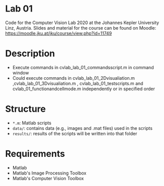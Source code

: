 # Lab 01
Code for the Computer Vision Lab 2020 at the Johannes Kepler University Linz, Austria.
Slides and material for the course can be found on Moodle: https://moodle.jku.at/jku/course/view.php?id=11749

# Description
* Execute commands in cvlab_lab_01_commandsscript.m in command window
* Could execute commands in cvlab_lab_01_2Dvisualiation.m ,cvlab_lab_01_3Dvisualiation.m , cvlab_lab_01_testscripts.m and cvlab_01_functionandcellmode.m independently or in specified order

# Structure

 * `*.m`: Matlab scripts
 * `data/`: contains data (e.g., images and .mat files) used in the scripts
 * `results/`: results of the scripts will be written into that folder
   
# Requirements

* Matlab 
* Matlab's Image Processing Toolbox
* Matlab's Computer Vision Toolbox


